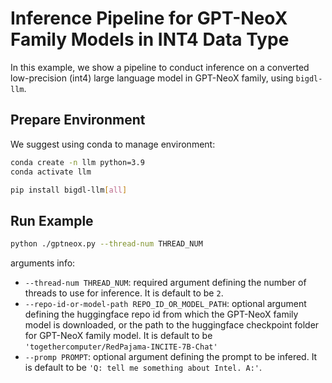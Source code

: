 # Inference Pipeline for GPT-NeoX Family Models in INT4 Data Type

In this example, we show a pipeline to conduct inference on a converted low-precision (int4) large language model in GPT-NeoX family, using `bigdl-llm`.

## Prepare Environment
We suggest using conda to manage environment:
```bash
conda create -n llm python=3.9
conda activate llm

pip install bigdl-llm[all]
```

## Run Example
```bash
python ./gptneox.py --thread-num THREAD_NUM
```
arguments info:
- `--thread-num THREAD_NUM`: required argument defining the number of threads to use for inference. It is default to be `2`.
- `--repo-id-or-model-path REPO_ID_OR_MODEL_PATH`: optional argument defining the huggingface repo id from which the GPT-NeoX family model is downloaded, or the path to the huggingface checkpoint folder for GPT-NeoX family model. It is default to be `'togethercomputer/RedPajama-INCITE-7B-Chat'`
- `--promp PROMPT`: optional argument defining the prompt to be infered. It is default to be `'Q: tell me something about Intel. A:'`.
